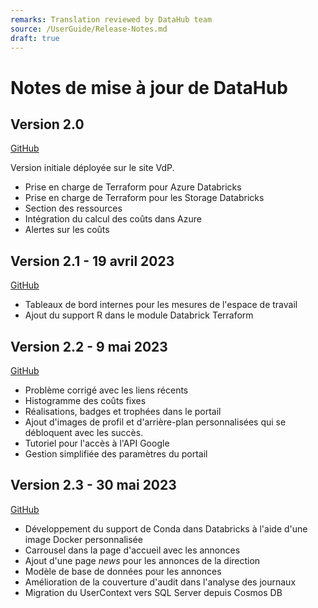```yaml
---
remarks: Translation reviewed by DataHub team
source: /UserGuide/Release-Notes.md
draft: true
---
```


# Notes de mise à jour de DataHub

## Version 2.0

[GitHub](https://github.com/ssc-sp/datahub-portal/issues?q=+milestone%3A%22Pilote+2.0%22+)

Version initiale déployée sur le site VdP.
- Prise en charge de Terraform pour Azure Databricks
- Prise en charge de Terraform pour les Storage Databricks
- Section des ressources
- Intégration du calcul des coûts dans Azure
- Alertes sur les coûts

## Version 2.1 - 19 avril 2023

[GitHub](https://github.com/ssc-sp/datahub-portal/issues?q=+milestone%3A%22Pilote+2.1%22+)

- Tableaux de bord internes pour les mesures de l'espace de travail
- Ajout du support R dans le module Databrick Terraform

## Version 2.2 - 9 mai 2023

[GitHub](https://github.com/ssc-sp/datahub-portal/issues?q=+milestone%3A%22Pilote+2.2%22+)

- Problème corrigé avec les liens récents
- Histogramme des coûts fixes
- Réalisations, badges et trophées dans le portail
- Ajout d'images de profil et d'arrière-plan personnalisées qui se débloquent avec les succès.
- Tutoriel pour l'accès à l'API Google
- Gestion simplifiée des paramètres du portail

## Version 2.3 - 30 mai 2023

[GitHub](https://github.com/ssc-sp/datahub-portal/issues?q=+milestone%3A%22Pilote+2.3%22+)

- Développement du support de Conda dans Databricks à l'aide d'une image Docker personnalisée
- Carrousel dans la page d'accueil avec les annonces
- Ajout d'une page _news_ pour les annonces de la direction
- Modèle de base de données pour les annonces
- Amélioration de la couverture d'audit dans l'analyse des journaux
- Migration du UserContext vers SQL Server depuis Cosmos DB
